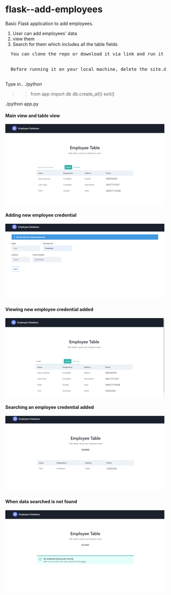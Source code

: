 # flask--add-employees

Basic Flask application to add employees.
1. User can add employees' data
2. view them
3. Search for them which includes all the table fields

<pre>
  You can clone the repo or download it via link and run it in your local machine.
  <br>
  Before running it on your local machine, delete the site.db for fresh data, and then open CLI.
  </pre>
  
  Type in..
  ./python
  
  >>from app import db
  >>db.create_all()
  >>exit()
  
  ./python app.py



<p align="center">
  <h4>Main view and table view</h4> 
  <img src="./screenshots/Screenshot_6.png" width="500">
  <br>
  <h4>Adding new employee credential</h4> 
  <img src="./screenshots/Screenshot_7.png" width="500">
  <br>
    <h4>Viewing new employee credential added</h4> 
  <img src="./screenshots/Screenshot_8.png" width="500">
  <br>
      <h4>Searching an employee credential added</h4> 
  <img src="./screenshots/Screenshot_9.png" width="500">
  <br>
        <h4>When data searched is not found</h4> 
  <img src="./screenshots/Screenshot_10.png" width="500">
  <br>



  
</p>
